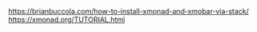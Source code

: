 https://brianbuccola.com/how-to-install-xmonad-and-xmobar-via-stack/
https://xmonad.org/TUTORIAL.html
